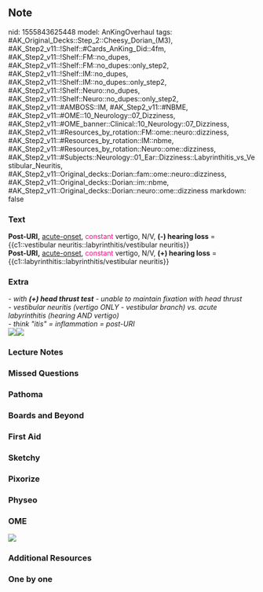 ## Note
nid: 1555843625448
model: AnKingOverhaul
tags: #AK_Original_Decks::Step_2::Cheesy_Dorian_(M3), #AK_Step2_v11::!Shelf::#Cards_AnKing_Did::4fm, #AK_Step2_v11::!Shelf::FM::no_dupes, #AK_Step2_v11::!Shelf::FM::no_dupes::only_step2, #AK_Step2_v11::!Shelf::IM::no_dupes, #AK_Step2_v11::!Shelf::IM::no_dupes::only_step2, #AK_Step2_v11::!Shelf::Neuro::no_dupes, #AK_Step2_v11::!Shelf::Neuro::no_dupes::only_step2, #AK_Step2_v11::#AMBOSS::IM, #AK_Step2_v11::#NBME, #AK_Step2_v11::#OME::10_Neurology::07_Dizziness, #AK_Step2_v11::#OME_banner::Clinical::10_Neurology::07_Dizziness, #AK_Step2_v11::#Resources_by_rotation::FM::ome::neuro::dizziness, #AK_Step2_v11::#Resources_by_rotation::IM::nbme, #AK_Step2_v11::#Resources_by_rotation::Neuro::ome::dizziness, #AK_Step2_v11::#Subjects::Neurology::01_Ear::Dizziness::Labyrinthitis_vs_Vestibular_Neuritis, #AK_Step2_v11::Original_decks::Dorian::fam::ome::neuro::dizziness, #AK_Step2_v11::Original_decks::Dorian::im::nbme, #AK_Step2_v11::Original_decks::Dorian::neuro::ome::dizziness
markdown: false

### Text
<div>
  <b style="font-weight: bold;">Post-URI,</b> <u>acute-onset</u>,
  <font color="#FC0280">constant</font> vertigo, N/V, <b>(-)
  hearing loss</b> = {{c1::vestibular
  neuritis::labyrinthitis/vestibular neuritis}}
</div>
<div>
  <b style="font-weight: bold;">Post-URI,</b> <u>acute-onset</u>,
  <font color="#FC0280">constant</font> vertigo, N/V, <b>(+)
  hearing loss</b> = {{c1::labyrinthitis::labyrinthitis/vestibular
  neuritis}}
</div>

### Extra
<div>
  <i>- with <b>(+) head thrust test</b> - unable to maintain
  fixation with head thrust</i>
</div>
<div>
  <i>- vestibular neuritis (vertigo ONLY - vestibular branch) vs.
  acute labyrinthitis (hearing AND vertigo)</i>
</div>
<div>
  <i>- think "itis" = inflammation = post-URI</i>
</div>
<div><img src="paste-6082494029889537.jpg"><img src=
"1200px-Blausen_0329_EarAnatomy_InternalEar.png"></div>

### Lecture Notes


### Missed Questions


### Pathoma


### Boards and Beyond


### First Aid


### Sketchy


### Pixorize


### Physeo


### OME
<div class="ome-widget">
  <a href=
  "https://onlinemeded.org/spa/neurology/dizziness/acquire?ref=anki">
  <img src="_OME_AnkiFlashcards_Lesson_3.png"></a>
</div>

### Additional Resources


### One by one

